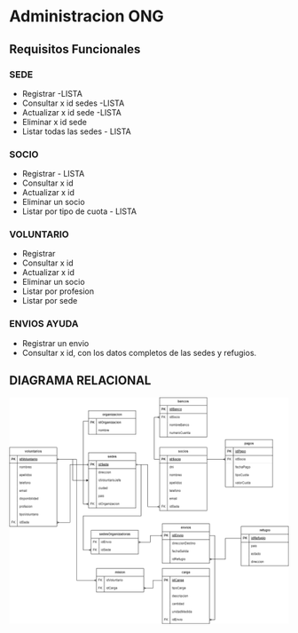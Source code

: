 # Administracion ONG

## Requisitos Funcionales

### SEDE
- Registrar   -LISTA
- Consultar x id sedes   -LISTA
- Actualizar x id sede   -LISTA
- Eliminar x id sede  
- Listar todas las sedes   - LISTA

### SOCIO
- Registrar  - LISTA
- Consultar x id   
- Actualizar x id
- Eliminar un socio
- Listar por tipo de cuota  - LISTA

### VOLUNTARIO
- Registrar
- Consultar x id   
- Actualizar x id 
- Eliminar un socio
- Listar por profesion
- Listar por sede

### ENVIOS AYUDA
- Registrar un envio
- Consultar x id, con los datos completos de las sedes y refugios.


## DIAGRAMA RELACIONAL

![](db-admin-ong.png)
